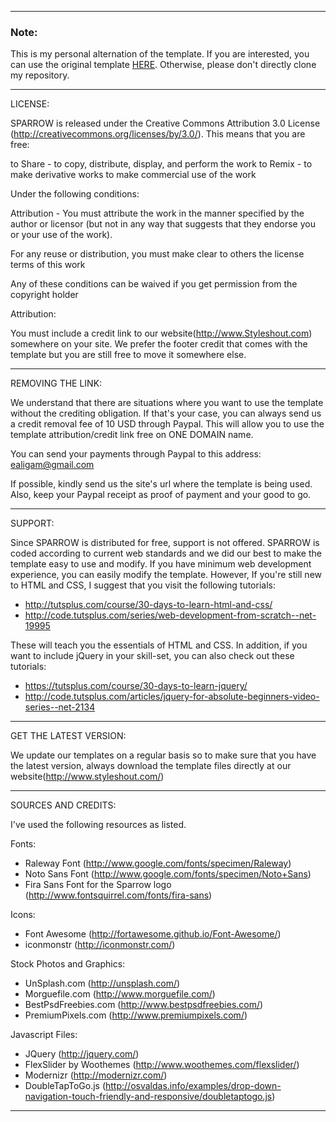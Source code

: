 ----

### Note:

This is my personal alternation of the template. If you are interested, you can use the original template [HERE](https://www.styleshout.com/free-templates/sparrow/). Otherwise, please don't directly clone my repository. 

----


LICENSE:

SPARROW is released under the Creative Commons Attribution 3.0 License
(http://creativecommons.org/licenses/by/3.0/). This means that you are free:

   to Share - to copy, distribute, display, and perform the work
   to Remix - to make derivative works
   to make commercial use of the work 

Under the following conditions:

   Attribution - You must attribute the work in the manner specified by the 
   author or licensor (but not in any way that suggests that they endorse you 
   or your use of the work). 

   For any reuse or distribution, you must make clear to others the license 
   terms of this work

   Any of these conditions can be waived if you get permission from the 
   copyright holder

Attribution: 
	
   You must include a credit link to our website(http://www.Styleshout.com) somewhere on
   your site. We prefer the footer credit that comes with the template but you are still 
   free to move it somewhere else.


-----------------------------------------------------------------------------------------------------


REMOVING THE LINK:

We understand that there are situations where you want to use the template without the 
crediting obligation. If that's your case, you can always send us a 
credit removal fee of 10 USD through Paypal. This will allow you to use the 
template attribution/credit link free on ONE DOMAIN name. 

You can send your payments through Paypal to this address: ealigam@gmail.com

If possible, kindly send us the site's url where the template is being used. 
Also, keep your Paypal receipt as proof of payment and your good to go.


------------------------------------------------------------------------------------------------------


SUPPORT:
    
Since SPARROW is distributed for free, support is not offered. SPARROW is coded according 
to current web standards and we did our best to make the template easy to use and modify.
If you have minimum web development experience, you can easily modify the template. 
However, If you're still new to HTML and CSS, I suggest that you visit the 
following tutorials:

 - http://tutsplus.com/course/30-days-to-learn-html-and-css/
 - http://code.tutsplus.com/series/web-development-from-scratch--net-19995

These will teach you the essentials of HTML and CSS. In addition, if you want to include
jQuery in your skill-set, you can also check out these tutorials: 

 - https://tutsplus.com/course/30-days-to-learn-jquery/
 - http://code.tutsplus.com/articles/jquery-for-absolute-beginners-video-series--net-2134


------------------------------------------------------------------------------------------------------


GET THE LATEST VERSION:

We update our templates on a regular basis so to make sure that you have the latest version, 
always download the template files directly at our website(http://www.styleshout.com/)



-------------------------------------------------------------------------------------------------------


SOURCES AND CREDITS:

I've used the following resources as listed.

Fonts:
 - Raleway Font (http://www.google.com/fonts/specimen/Raleway)
 - Noto Sans Font (http://www.google.com/fonts/specimen/Noto+Sans)
 - Fira Sans Font for the Sparrow logo (http://www.fontsquirrel.com/fonts/fira-sans)

Icons:
 - Font Awesome (http://fortawesome.github.io/Font-Awesome/)
 - iconmonstr (http://iconmonstr.com/)

Stock Photos and Graphics:
 - UnSplash.com (http://unsplash.com/)
 - Morguefile.com (http://www.morguefile.com/)
 - BestPsdFreebies.com (http://www.bestpsdfreebies.com/)
 - PremiumPixels.com (http://www.premiumpixels.com/)

Javascript Files:

 - JQuery (http://jquery.com/)
 - FlexSlider by Woothemes (http://www.woothemes.com/flexslider/)
 - Modernizr (http://modernizr.com/)
 - DoubleTapToGo.js (http://osvaldas.info/examples/drop-down-navigation-touch-friendly-and-responsive/doubletaptogo.js)

---------------------------------------------------------------------------------------------------------





